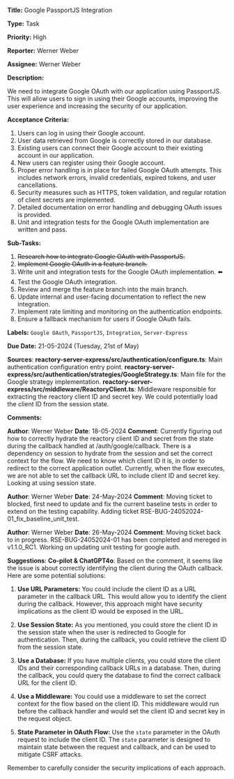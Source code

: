 **Title:** Google PassportJS Integration

**Type:** Task

**Priority:** High

**Reporter:** Werner Weber

**Assignee:** Werner Weber

**Description:**

We need to integrate Google OAuth with our application using PassportJS. This will allow users to sign in using their Google accounts, improving the user experience and increasing the security of our application.

**Acceptance Criteria:**

1. Users can log in using their Google account.
2. User data retrieved from Google is correctly stored in our database.
3. Existing users can connect their Google account to their existing account in our application.
4. New users can register using their Google account.
5. Proper error handling is in place for failed Google OAuth attempts. This includes network errors, invalid credentials, expired tokens, and user cancellations.
6. Security measures such as HTTPS, token validation, and regular rotation of client secrets are implemented.
7. Detailed documentation on error handling and debugging OAuth issues is provided.
8. Unit and integration tests for the Google OAuth implementation are written and pass.

**Sub-Tasks:**

1. ~~Research how to integrate Google OAuth with PassportJS.~~
2. ~~Implement Google OAuth in a feature branch.~~ 
3. Write unit and integration tests for the Google OAuth implementation. ⬅️
4. Test the Google OAuth integration.
5. Review and merge the feature branch into the main branch.
6. Update internal and user-facing documentation to reflect the new integration.
7. Implement rate limiting and monitoring on the authentication endpoints.
8. Ensure a fallback mechanism for users if Google OAuth fails.

**Labels:** `Google OAuth`, `PassportJS`, `Integration`, `Server-Express`

**Due Date:** 21-05-2024 (Tuesday, 21st of May)

**Sources**:
**reactory-server-express/src/authentication/configure.ts**: Main authentication configuration entry point.
**reactory-server-express/src/authentication/strategies/GoogleStrategy.ts**: Main file for the Google strategy implementation.
**reactory-server-express/src/middleware/ReactoryClient.ts**: Middleware responsible for extracting the reactory client ID and secret key. We could potentially load the client ID from the session state.

**Comments:**

**Author**: Werner Weber
**Date**: 18-05-2024
**Comment**: Currently figuring out how to correctly hydrate the reactory client ID and secret from the state during the callback handled at /auth/google/callback. There is a dependency on session to hydrate from the session and set the correct context for the flow. We need to know which client ID it is, in order to redirect to the correct application outlet. Currently, when the flow executes, we are not able to set the callback URL to include client ID and secret key. Looking at using session state.

**Author**: Werner Weber
**Date**: 24-May-2024
**Comment**: Moving ticket to blocked, first need to update and fix the current baseline tests in order to extend on the testing capability. Adding ticket RSE-BUG-24052024-01_fix_baseline_unit_test.

**Author**: Werner Weber
**Date**: 26-May-2024
**Comment**: Moving ticket back to in progress. RSE-BUG-24052024-01 has been completed and mereged in v1.1.0_RC1. Working on updating unit testing for google auth.



**Suggestions**:
**Co-pilot & ChatGPT4o**:
Based on the comment, it seems like the issue is about correctly identifying the client during the OAuth callback. Here are some potential solutions:

1. **Use URL Parameters:** You could include the client ID as a URL parameter in the callback URL. This would allow you to identify the client during the callback. However, this approach might have security implications as the client ID would be exposed in the URL.

2. **Use Session State:** As you mentioned, you could store the client ID in the session state when the user is redirected to Google for authentication. Then, during the callback, you could retrieve the client ID from the session state.

3. **Use a Database:** If you have multiple clients, you could store the client IDs and their corresponding callback URLs in a database. Then, during the callback, you could query the database to find the correct callback URL for the client ID.

4. **Use a Middleware:** You could use a middleware to set the correct context for the flow based on the client ID. This middleware would run before the callback handler and would set the client ID and secret key in the request object.

5. **State Parameter in OAuth Flow:** Use the `state` parameter in the OAuth request to include the client ID. The `state` parameter is designed to maintain state between the request and callback, and can be used to mitigate CSRF attacks.

Remember to carefully consider the security implications of each approach.
